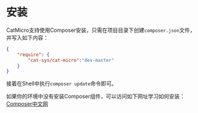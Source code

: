 # 安装

CatMicro支持使用Composer安装，只需在项目目录下创建`composer.json`文件，并写入如下内容：

```json
{
    "require": {
        "cat-sys/cat-micro":"dev-master"
    }
}
```

接着在Shell中执行`composer update`命令即可。

如果你的环境中没有安装Composer组件，可以访问如下网址学习如何安装：[Composer中文网](http://www.phpcomposer.com/)